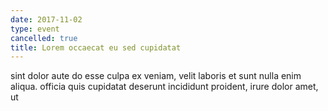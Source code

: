 ```yaml
---
date: 2017-11-02
type: event
cancelled: true
title: Lorem occaecat eu sed cupidatat
---
```

sint dolor aute do esse culpa ex veniam, velit laboris et sunt nulla enim aliqua. officia quis cupidatat deserunt incididunt proident, irure dolor amet, ut